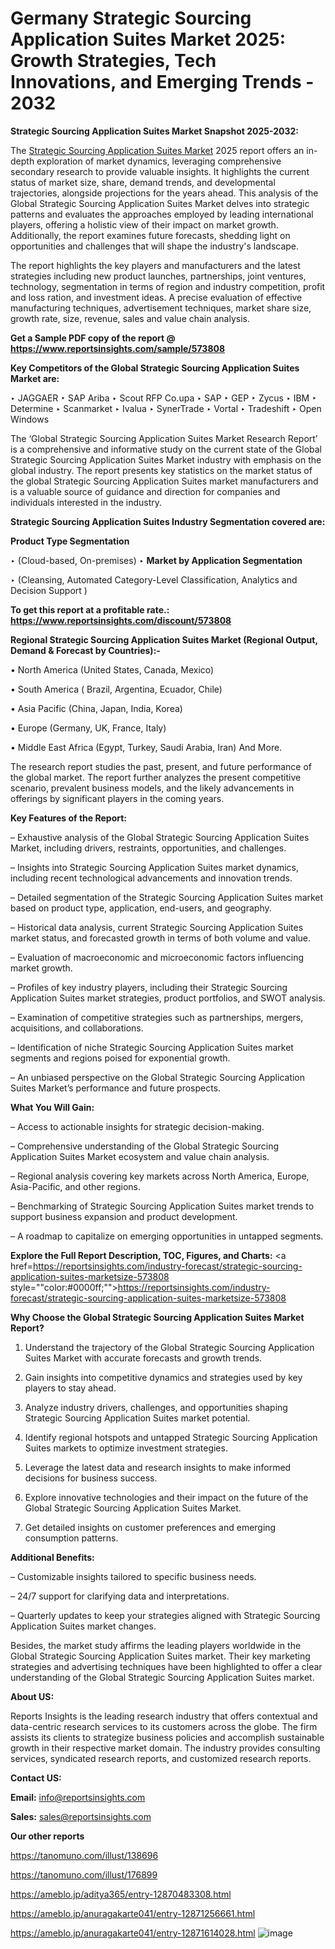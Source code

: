 # Germany Strategic Sourcing Application Suites Market 2025: Growth Strategies, Tech Innovations, and Emerging Trends - 2032

<strong>Strategic Sourcing Application Suites Market Snapshot 2025-2032:</strong>

The <a href=https://www.reportsinsights.com/sample/573808>Strategic Sourcing Application Suites Market</a> 2025 report offers an in-depth exploration of market dynamics, leveraging comprehensive secondary research to provide valuable insights. It highlights the current status of market size, share, demand trends, and developmental trajectories, alongside projections for the years ahead. This analysis of the Global Strategic Sourcing Application Suites Market delves into strategic patterns and evaluates the approaches employed by leading international players, offering a holistic view of their impact on market growth. Additionally, the report examines future forecasts, shedding light on opportunities and challenges that will shape the industry's landscape.

The report highlights the key players and manufacturers and the latest strategies including new product launches, partnerships, joint ventures, technology, segmentation in terms of region and industry competition, profit and loss ration, and investment ideas. A precise evaluation of effective manufacturing techniques, advertisement techniques, market share size, growth rate, size, revenue, sales and value chain analysis.

<strong>Get a Sample PDF copy of the report @ <a href=https://www.reportsinsights.com/sample/573808 style=color:#0000ff;>https://www.reportsinsights.com/sample/573808</a></strong>

<strong>Key Competitors of the Global Strategic Sourcing Application Suites Market are:</strong>

‣ JAGGAER
‣ SAP Ariba
‣ Scout RFP Co.upa
‣ SAP
‣ GEP
‣ Zycus
‣ IBM
‣ Determine
‣ Scanmarket
‣ Ivalua
‣ SynerTrade
‣ Vortal
‣ Tradeshift
‣ Open Windows

The ‘Global Strategic Sourcing Application Suites Market Research Report’ is a comprehensive and informative study on the current state of the Global Strategic Sourcing Application Suites Market industry with emphasis on the global industry. The report presents key statistics on the market status of the global Strategic Sourcing Application Suites market manufacturers and is a valuable source of guidance and direction for companies and individuals interested in the industry.

<strong>Strategic Sourcing Application Suites Industry Segmentation covered are:</strong>

<strong>Product Type Segmentation</strong>

‣ (Cloud-based, On-premises)
‣ 
<strong>Market by Application Segmentation</strong>

‣ (Cleansing, Automated Category-Level Classification, Analytics and Decision Support )

<strong>To get this report at a profitable rate.: <a href=https://www.reportsinsights.com/discount/573808 style=color:#0000ff;>https://www.reportsinsights.com/discount/573808</a></strong>

<strong>Regional Strategic Sourcing Application Suites Market (Regional Output, Demand &amp; Forecast by Countries):-</strong>

• North America (United States, Canada, Mexico)

• South America ( Brazil, Argentina, Ecuador, Chile)

• Asia Pacific (China, Japan, India, Korea)

• Europe (Germany, UK, France, Italy)

• Middle East Africa (Egypt, Turkey, Saudi Arabia, Iran) And More.

The research report studies the past, present, and future performance of the global market. The report further analyzes the present competitive scenario, prevalent business models, and the likely advancements in offerings by significant players in the coming years.

<strong>Key Features of the Report:</strong>

– Exhaustive analysis of the Global Strategic Sourcing Application Suites Market, including drivers, restraints, opportunities, and challenges.

– Insights into Strategic Sourcing Application Suites market dynamics, including recent technological advancements and innovation trends.

– Detailed segmentation of the Strategic Sourcing Application Suites market based on product type, application, end-users, and geography.

– Historical data analysis, current Strategic Sourcing Application Suites market status, and forecasted growth in terms of both volume and value.

– Evaluation of macroeconomic and microeconomic factors influencing market growth.

– Profiles of key industry players, including their Strategic Sourcing Application Suites market strategies, product portfolios, and SWOT analysis.

– Examination of competitive strategies such as partnerships, mergers, acquisitions, and collaborations.

– Identification of niche Strategic Sourcing Application Suites market segments and regions poised for exponential growth.

– An unbiased perspective on the Global Strategic Sourcing Application Suites Market’s performance and future prospects.

<strong>What You Will Gain:</strong>

– Access to actionable insights for strategic decision-making.

– Comprehensive understanding of the Global Strategic Sourcing Application Suites Market ecosystem and value chain analysis.

– Regional analysis covering key markets across North America, Europe, Asia-Pacific, and other regions.

– Benchmarking of Strategic Sourcing Application Suites market trends to support business expansion and product development.

– A roadmap to capitalize on emerging opportunities in untapped segments.

<strong>Explore the Full Report Description, TOC, Figures, and Charts:</strong>
<a href=https://reportsinsights.com/industry-forecast/strategic-sourcing-application-suites-marketsize-573808 style=""color:#0000ff;"">https://reportsinsights.com/industry-forecast/strategic-sourcing-application-suites-marketsize-573808</a>

<strong>Why Choose the Global Strategic Sourcing Application Suites Market Report?</strong>

1. Understand the trajectory of the Global Strategic Sourcing Application Suites Market with accurate forecasts and growth trends.

2. Gain insights into competitive dynamics and strategies used by key players to stay ahead.

3. Analyze industry drivers, challenges, and opportunities shaping Strategic Sourcing Application Suites market potential.

4. Identify regional hotspots and untapped Strategic Sourcing Application Suites markets to optimize investment strategies.

5. Leverage the latest data and research insights to make informed decisions for business success.

6. Explore innovative technologies and their impact on the future of the Global Strategic Sourcing Application Suites Market.

7. Get detailed insights on customer preferences and emerging consumption patterns.

<strong>Additional Benefits:</strong>

– Customizable insights tailored to specific business needs.

– 24/7 support for clarifying data and interpretations.

– Quarterly updates to keep your strategies aligned with Strategic Sourcing Application Suites market changes.

Besides, the market study affirms the leading players worldwide in the Global Strategic Sourcing Application Suites market. Their key marketing strategies and advertising techniques have been highlighted to offer a clear understanding of the Global Strategic Sourcing Application Suites market.

<strong><strong>About US</strong>:</strong>

Reports Insights is the leading research industry that offers contextual and data-centric research services to its customers across the globe. The firm assists its clients to strategize business policies and accomplish sustainable growth in their respective market domain. The industry provides consulting services, syndicated research reports, and customized research reports.

<strong>Contact US:</strong>

<p class=><b>Email:</b> <a href=mailto:info@reportsinsights.com>info@reportsinsights.com</a></p>
<p class=><b>Sales:</b> <a href=mailto:sales@reportsinsights.com>sales@reportsinsights.com</a></p>

<strong>Our other reports</strong>

<a href=https://tanomuno.com/illust/138696>https://tanomuno.com/illust/138696</a>

<a href=https://tanomuno.com/illust/176899>https://tanomuno.com/illust/176899</a>

<a href=https://ameblo.jp/aditya365/entry-12870483308.html>https://ameblo.jp/aditya365/entry-12870483308.html</a>

<a href=https://ameblo.jp/anuragakarte041/entry-12871256661.html>https://ameblo.jp/anuragakarte041/entry-12871256661.html</a>

<a href=https://ameblo.jp/anuragakarte041/entry-12871614028.html>https://ameblo.jp/anuragakarte041/entry-12871614028.html</a>
![image](https://github.com/user-attachments/assets/7541179e-1eca-44bf-87a8-8dc6ccafa590)
